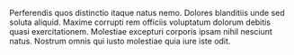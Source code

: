 Perferendis quos distinctio itaque natus nemo. Dolores blanditiis unde sed soluta aliquid. Maxime corrupti rem officiis voluptatum dolorum debitis quasi exercitationem. Molestiae excepturi corporis ipsam nihil nesciunt natus. Nostrum omnis qui iusto molestiae quia iure iste odit.